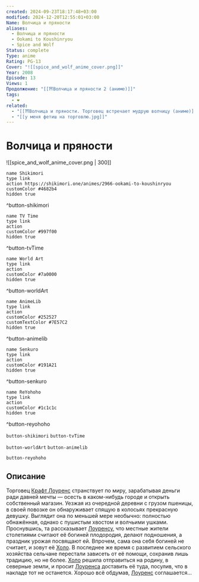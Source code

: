 ```yaml
---
created: 2024-09-23T18:17:48+03:00
modified: 2024-12-20T12:55:01+03:00
Name: Волчица и пряности
aliases:
  - Волчица и пряности
  - Ookami to Koushinryou
  - Spice and Wolf
Status: complete
Type: anime
Rating: PG-13
Cover: "![[spice_and_wolf_anime_cover.png]]"
Year: 2008
Episode: 13
Views: 1
Продолжение: "[[⛩️Волчица и пряности 2 (аниме)]]"
tags:
  - ❤
related:
  - "[[⛩️Волчица и пряности. Торговец встречает мудрую волчицу (аниме)]]"
  - "[[у меня фетиш на торговлю.jpg]]"
---
```


# Волчица и пряности

![[spice_and_wolf_anime_cover.png | 300]]

```button
name Shikimori
type link
action https://shikimori.one/animes/2966-ookami-to-koushinryou
customColor #4682b4
hidden true
```
^button-shikimori

```button
name TV Time
type link
action 
customColor #997f00
hidden true
```
^button-tvTime

```button
name World Art
type link
action 
customColor #7a0000
hidden true
```
^button-worldArt

```button
name AnimeLib
type link
action 
customColor #252527
customTextColor #7E57C2
hidden true
```
^button-animelib

```button
name Senkuro
type link
action 
customColor #191A21
hidden true
```
^button-senkuro

```button
name ReYohoho
type link
action 
customColor #1c1c1c
hidden true
```
^button-reyohoho



`button-shikimori` `button-tvTime`

`button-worldArt` `button-animelib`

`button-reyohoho`

## Описание

Торговец [Крафт Лоуренс](https://shikimori.one/characters/7374-kraft-lawrence) странствует по миру, зарабатывая деньги ради давней мечты — осесть в каком-нибудь городе и открыть собственный магазин. Уезжая из очередной деревни с грузом пшеницы, в своей повозке он обнаруживает спящую в колосьях прекрасную девушку. Выглядит она по меньшей мере необычно: полностью обнажённая, однако с пушистым хвостом и волчьими ушками. Проснувшись, та рассказывает [Лоуренсу](https://shikimori.one/characters/7374-kraft-lawrence), что местные жители столетиями считают её богиней плодородия, делают подношения, а праздник урожая посвящают ей. Впрочем, сама она себя богиней не считает, и зовут её [Холо](https://shikimori.one/characters/7373-holo). В последнее же время с развитием сельского хозяйства сельчане перестали зависеть от её помощи, сохранив лишь традицию, но не более. [Холо](https://shikimori.one/characters/7373-holo) решила отправиться на родину, в северные земли, и просит [Лоуренса](https://shikimori.one/characters/7374-kraft-lawrence) доставить её туда, посулив, что в накладе тот не останется. Хорошо всё обдумав, [Лоуренс](https://shikimori.one/characters/7374-kraft-lawrence) соглашается...
